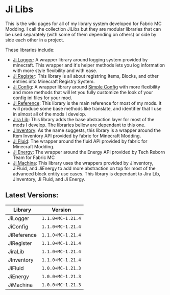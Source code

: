 # Ji Libs

This is the wiki pages for all of my library system developed for Fabric MC Modding. I call the collection JiLibs but they are modular libraries that can be used separately (with some of them depending on others) or side by side each other in a project.

These libraries include:

- [Ji Logger](https://github.com/drkhodakarami/JiLogger): A wrapper library around logging system provided by minecraft. This wrapper and it's helper methods lets you log information with more style flexibility and with ease.
- [Ji Register](https://github.com/drkhodakarami/JiRegister): This library is all about registring Items, Blocks, and other entries into Minecraft Registry System.
- [Ji Config](https://github.com/drkhodakarami/JiConfig): A wrapper library around [Simple Config](https://github.com/magistermaks/fabric-simplelibs) with more flexibility and more methods that will let you fully customize the look of your config ini files for your mod.
- [Ji Reference](https://github.com/drkhodakarami/JiReference): This library is the main reference for most of my mods. It will produce some base methods like translate, and identifier that I use in almost all of the mods I develop.
- [Jira Lib](https://github.com/drkhodakarami/JiraLib): This library adds the base abstraction layer for most of the mods I develop. The libraries bellow are dependant to this one.
- [JInventory](https://github.com/drkhodakarami/JInventory): As the name suggests, this library is a wrapper around the Item Inventory API provided by fabric for Minecraft Modding.
- [Ji Fluid](https://github.com/drkhodakarami/JiFluid): The wrapper around the fluid API provided by fabric for Minecraft Modding.
- [Ji Energy](https://github.com/drkhodakarami/JiEnergy): The wrapper around the Energy API provided by Tech Reborn Team for Fabric MC
- [Ji Machina](https://github.com/drkhodakarami/JiMachina): This library uses the wrappers provided by JInventory, JiFluid, and JiEnergy to add more abstraction on top for most of the advanced block entity use cases. This library is dependant to Jira Lib, JInventory, Ji Fluid, and Ji Energy.

## Latest Versions:

|Library    |Version        |
|-----------|---------------|
|JiLogger   |`1.1.0+MC-1.21.4`|
|JiConfig   |`1.1.0+MC-1.21.4`|
|JiReference|`1.1.0+MC-1.21.4`|
|JiRegister |`1.1.0+MC-1.21.4`|
|JiraLib    |`1.1.0+MC-1.21.4`|
|JInventory |`1.1.0+MC-1.21.4`|
|JiFluid    |`1.0.0+MC-1.21.3`|
|JiEnergy   |`1.0.0+MC-1.21.3`|
|JiMachina  |`1.0.0+MC-1.21.3`|
